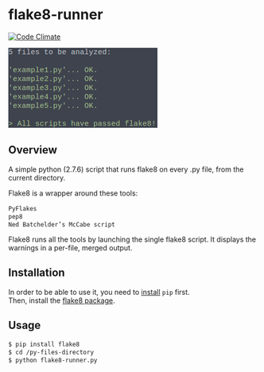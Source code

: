 # flake8-runner

[![Code Climate](https://codeclimate.com/github/nhquiroz/flake8-runner/badges/gpa.svg)](https://codeclimate.com/github/nhquiroz/flake8-runner)

![test-ok](https://github.com/nhquiroz/flake8-runner/blob/master/screenshots/test_ok.png)

## Overview

A simple python (2.7.6) script that runs flake8 on every .py file, from the current directory.  

Flake8 is a wrapper around these tools:

    PyFlakes
    pep8
    Ned Batchelder’s McCabe script

Flake8 runs all the tools by launching the single flake8 script. It displays the warnings in a per-file, merged output.  

## Installation
In order to be able to use it, you need to [install](https://pip.pypa.io/en/latest/installing.html) `pip` first.  
Then, install the [flake8 package](https://pypi.python.org/pypi/flake8).

## Usage

```
$ pip install flake8
$ cd /py-files-directory
$ python flake8-runner.py
```
